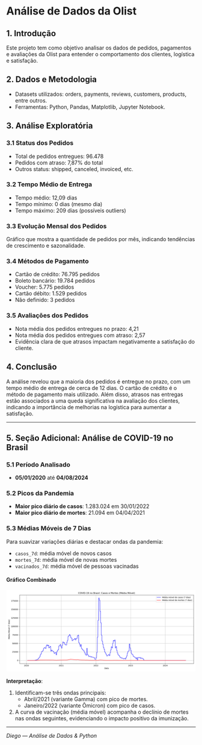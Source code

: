 
# Análise de Dados da Olist

## 1. Introdução
Este projeto tem como objetivo analisar os dados de pedidos, pagamentos e avaliações da Olist para entender o comportamento dos clientes, logística e satisfação.

## 2. Dados e Metodologia
- Datasets utilizados: orders, payments, reviews, customers, products, entre outros.
- Ferramentas: Python, Pandas, Matplotlib, Jupyter Notebook.

## 3. Análise Exploratória

### 3.1 Status dos Pedidos
- Total de pedidos entregues: 96.478
- Pedidos com atraso: 7,87% do total
- Outros status: shipped, canceled, invoiced, etc.

### 3.2 Tempo Médio de Entrega
- Tempo médio: 12,09 dias
- Tempo mínimo: 0 dias (mesmo dia)
- Tempo máximo: 209 dias (possíveis outliers)

### 3.3 Evolução Mensal dos Pedidos
Gráfico que mostra a quantidade de pedidos por mês, indicando tendências de crescimento e sazonalidade.

### 3.4 Métodos de Pagamento
- Cartão de crédito: 76.795 pedidos
- Boleto bancário: 19.784 pedidos
- Voucher: 5.775 pedidos
- Cartão débito: 1.529 pedidos
- Não definido: 3 pedidos

### 3.5 Avaliações dos Pedidos
- Nota média dos pedidos entregues no prazo: 4,21
- Nota média dos pedidos entregues com atraso: 2,57
- Evidência clara de que atrasos impactam negativamente a satisfação do cliente.

## 4. Conclusão
A análise revelou que a maioria dos pedidos é entregue no prazo, com um tempo médio de entrega de cerca de 12 dias. O cartão de crédito é o método de pagamento mais utilizado. Além disso, atrasos nas entregas estão associados a uma queda significativa na avaliação dos clientes, indicando a importância de melhorias na logística para aumentar a satisfação.

---

## 5. Seção Adicional: Análise de COVID-19 no Brasil

### 5.1 Período Analisado
- **05/01/2020** até **04/08/2024**

### 5.2 Picos da Pandemia
- **Maior pico diário de casos**: 1.283.024 em 30/01/2022  
- **Maior pico diário de mortes**: 21.094 em 04/04/2021  

### 5.3 Médias Móveis de 7 Dias
Para suavizar variações diárias e destacar ondas da pandemia:

- `casos_7d`: média móvel de novos casos  
- `mortes_7d`: média móvel de novas mortes  
- `vacinados_7d`: média móvel de pessoas vacinadas  

#### Gráfico Combinado
![Médias Móveis de Casos, Mortes e Vacinação – COVID-19 no Brasil](covid_moving_average.png)

**Interpretação**:  
1. Identificam-se três ondas principais:  
   - Abril/2021 (variante Gamma) com pico de mortes.  
   - Janeiro/2022 (variante Ômicron) com pico de casos.  
2. A curva de vacinação (média móvel) acompanha o declínio de mortes nas ondas seguintes, evidenciando o impacto positivo da imunização.

---

*Diego — Análise de Dados & Python*
